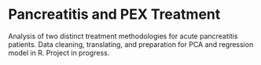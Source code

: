 # Pancreatitis and PEX Treatment
Analysis of two distinct treatment methodologies for acute pancreatitis patients. Data cleaning, translating, and preparation for PCA and regression model in R. Project in progress. 
